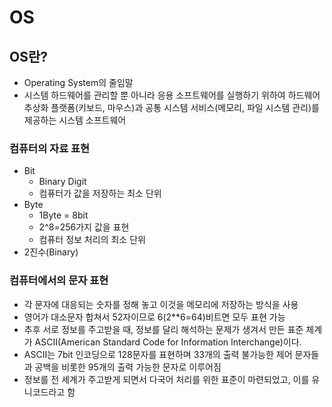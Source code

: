 # OS

## OS란?
 - Operating System의 줄임말
 - 시스템 하드웨어를 관리할 뿐 아니라 응용 소프트웨어를 실행하기 위하여 하드웨어 추상화 플랫폼(키보드, 마우스)과 공통 시스템 서비스(메모리, 파일 시스템 관리)를 제공하는 시스템 소프트웨어


### 컴퓨터의 자료 표현
- Bit
  - Binary Digit
  - 컴퓨터가 값을 저장하는 최소 단위
- Byte
  - 1Byte = 8bit
  - 2^8=256가지 값을 표현
  - 컴퓨터 정보 처리의 최소 단위
- 2진수(Binary)

### 컴퓨터에서의 문자 표현
- 각 문자에 대응되는 숫자를 정해 놓고 이것을 메모리에 저장하는 방식을 사용
- 영어가 대소문자 합쳐서 52자이므로 6(2**6=64)비트면 모두 표현 가능
- 추후 서로 정보를 주고받을 때, 정보를 달리 해석하는 문제가 생겨서 만든 표준 체계가 ASCII(American Standard Code for Information Interchange)이다.
- ASCII는 7bit 인코딩으로 128문자를 표현하며 33개의 출력 불가능한 제어 문자들과 공백을 비롯한 95개의 출력 가능한 문자로 이루어짐
- 정보를 전 세계가 주고받게 되면서 다국어 처리를 위한 표준이 마련되었고, 이를 유니코드라고 함